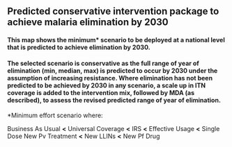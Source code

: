 ## Predicted conservative intervention package to achieve malaria elimination by 2030

#### This map shows the minimum* scenario to be deployed at a national level that is predicted to achieve elimination by 2030. 

#### The selected scenario is conservative as the full range of year of elimination (min, median, max) is predicted to occur by 2030 under the assumption of increasing resistance. Where elimination has not been predicted to be achieved by 2030 in any scenario, a scale up in ITN coverage is added to the intervention mix, followed by MDA (as described), to assess the revised predicted range of year of elimination.

*Minimum effort scenario where:

Business As Usual __<__ Universal Coverage __<__ IRS __<__ Effective Usage __<__ Single Dose New Pv Treatment __<__ New LLINs __<__ New Pf Drug
